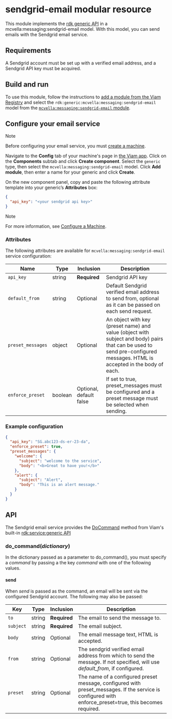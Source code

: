 # sendgrid-email modular resource

This module implements the [rdk generic API](https://github.com/rdk/generic-api) in a mcvella:messaging:sendgrid-email model.
With this model, you can send emails with the Sendgrid email service.

## Requirements

A Sendgrid account must be set up with a verified email address, and a Sendgrid API key must be acquired.

## Build and run

To use this module, follow the instructions to [add a module from the Viam Registry](https://docs.viam.com/registry/configure/#add-a-modular-resource-from-the-viam-registry) and select the `rdk:generic:mcvella:messaging:sendgrid-email` model from the [`mcvella:messaging:sendgrid-email` module](https://app.viam.com/module/rdk/mcvella:messaging:sendgrid-email).

## Configure your email service

> [!NOTE]  
> Before configuring your email service, you must [create a machine](https://docs.viam.com/manage/fleet/machines/#add-a-new-machine).

Navigate to the **Config** tab of your machine's page in [the Viam app](https://app.viam.com/).
Click on the **Components** subtab and click **Create component**.
Select the `generic` type, then select the `mcvella:messaging:sendgrid-email` model.
Click **Add module**, then enter a name for your generic and click **Create**.

On the new component panel, copy and paste the following attribute template into your generic’s **Attributes** box:

```json
{
  "api_key": "<your sendgrid api key>"
}
```

> [!NOTE]  
> For more information, see [Configure a Machine](https://docs.viam.com/manage/configuration/).

### Attributes

The following attributes are available for `mcvella:messaging:sendgrid-email` service configuration:

| Name | Type | Inclusion | Description |
| ---- | ---- | --------- | ----------- |
| `api_key` | string | **Required** |  Sendgrid API key |
| `default_from` | string | Optional |  Default Sendgrid verified email address to send from, optional as it can be passed on each send request. |
| `preset_messages` | object | Optional|  An object with key (preset name) and value (object with subject and body) pairs that can be used to send pre-configured messages. HTML is accepted in the body of each. |
| `enforce_preset` | boolean | Optional, default false |  If set to true, preset_messages must be configured and a preset message must be selected when sending. |

### Example configuration

```json
{
  "api_key": "SG.abc123-ds-er-23-da",
  "enforce_preset": true,
  "preset_messages": {
    "welcome": {
      "subject": "welcome to the service",
      "body": "<b>Great to have you!</b>"
    },
    "alert": {
      "subject": "Alert",
      "body": "This is an alert message."
    }
  }
}
```

## API

The Sendgrid email service provides the [DoCommand](https://docs.viam.com/services/generic/#docommand) method from Viam's built-in [rdk:service:generic API](https://docs.viam.com/services/generic/)

### do_command(*dictionary*)

In the dictionary passed as a parameter to do_command(), you must specify a *command* by passing a the key *command* with one of the following values.

#### send

When *send* is passed as the command, an email will be sent via the configured Sendgrid account.
The following may also be passed:

| Key | Type | Inclusion | Description |
| ---- | ---- | --------- | ----------- |
| `to` | string | **Required** |  The email to send the message to. |
| `subject` | string | **Required** |  The email subject. |
| `body` | string | Optional |  The email message text, HTML is accepted. |
| `from` | string | Optional |  The sendgrid verified email address from which to send the message. If not specified, will use *default_from*, if configured. |
| `preset` | string | Optional |  The name of a configured preset message, configured with preset_messages.  If the service is configured with enforce_preset=true, this becomes required. |
